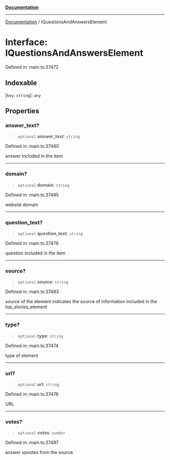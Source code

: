 [**Documentation**](../README.md)

***

[Documentation](../README.md) / IQuestionsAndAnswersElement

# Interface: IQuestionsAndAnswersElement

Defined in: main.ts:37472

## Indexable

\[`key`: `string`\]: `any`

## Properties

### answer\_text?

> `optional` **answer\_text**: `string`

Defined in: main.ts:37480

answer included in the item

***

### domain?

> `optional` **domain**: `string`

Defined in: main.ts:37485

website domain

***

### question\_text?

> `optional` **question\_text**: `string`

Defined in: main.ts:37478

question included in the item

***

### source?

> `optional` **source**: `string`

Defined in: main.ts:37483

source of the element
indicates the source of information included in the top_stories_element

***

### type?

> `optional` **type**: `string`

Defined in: main.ts:37474

type of element

***

### url?

> `optional` **url**: `string`

Defined in: main.ts:37476

URL

***

### votes?

> `optional` **votes**: `number`

Defined in: main.ts:37487

answer upvotes from the source
